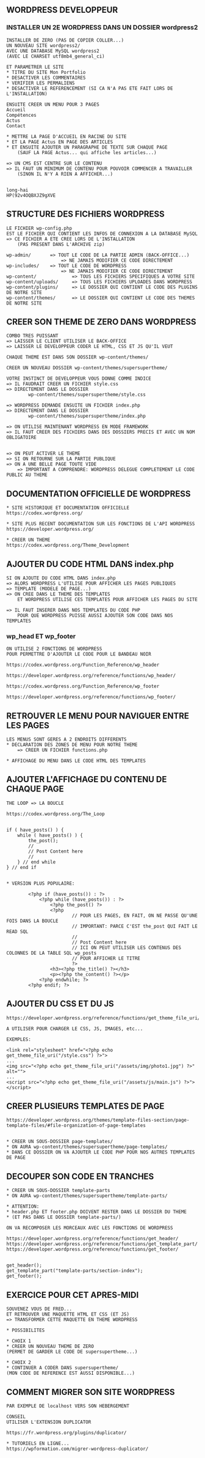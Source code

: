 ## WORDPRESS DEVELOPPEUR


### INSTALLER UN 2E WORDPRESS DANS UN DOSSIER wordpress2

    INSTALLER DE ZERO (PAS DE COPIER COLLER...)
    UN NOUVEAU SITE wordpress2/
    AVEC UNE DATABASE MySQL wordpress2
    (AVEC LE CHARSET utf8mb4_general_ci)

    ET PARAMETRER LE SITE 
    * TITRE DU SITE Mon Portfolio
    * DESACTIVER LES COMMENTAIRES
    * VERIFIER LES PERMALIENS
    * DESACTIVER LE REFERENCEMENT (SI CA N'A PAS ETE FAIT LORS DE L'INSTALLATION)

    ENSUITE CREER UN MENU POUR 3 PAGES
    Accueil
    Compétences
    Actus
    Contact

    * METTRE LA PAGE D'ACCUEIL EN RACINE DU SITE
    * ET LA PAGE Actus EN PAGE DES ARTICLES
    * ET ENSUITE AJOUTER UN PARAGRAPHE DE TEXTE SUR CHAQUE PAGE
        (SAUF LA PAGE Actus... qui affiche les articles...)

    => UN CMS EST CENTRE SUR LE CONTENU
    => IL FAUT UN MINIMUM DE CONTENU POUR POUVOIR COMMENCER A TRAVAILLER
        (SINON IL N'Y A RIEN A AFFICHER...)


    long-hai
    HP(92v4OQBXJZ9gXVE

## STRUCTURE DES FICHIERS WORDPRESS

    LE FICHIER wp-config.php
    EST LE FICHIER QUI CONTIENT LES INFOS DE CONNEXION A LA DATABASE MySQL
    => CE FICHIER A ETE CREE LORS DE L'INSTALLATION
        (PAS PRESENT DANS L'ARCHIVE zip)

    wp-admin/       => TOUT LE CODE DE LA PARTIE ADMIN (BACK-OFFICE...)
                        => NE JAMAIS MODIFIER CE CODE DIRECTEMENT
    wp-includes/    => TOUT LE CODE DE WORDPRESS
                        => NE JAMAIS MODIFIER CE CODE DIRECTEMENT
    wp-content/             => TOUS LES FICHIERS SPECIFIQUES A VOTRE SITE
    wp-content/uploads/     => TOUS LES FICHIERS UPLOADES DANS WORDPRESS
    wp-content/plugins/     => LE DOSSIER QUI CONTIENT LE CODE DES PLUGINS DE NOTRE SITE
    wp-content/themes/      => LE DOSSIER QUI CONTIENT LE CODE DES THEMES DE NOTRE SITE


## CREER SON THEME DE ZERO DANS WORDPRESS

    COMBO TRES PUISSANT
    => LAISSER LE CLIENT UTILISER LE BACK-OFFICE
    => LAISSER LE DEVELOPPEUR CODER LE HTML, CSS ET JS QU'IL VEUT

    CHAQUE THEME EST DANS SON DOSSIER wp-content/themes/

    CREER UN NOUVEAU DOSSIER wp-content/themes/supersupertheme/

    VOTRE INSTINCT DE DEVELOPPEUR VOUS DONNE COMME INDICE
    => IL FAUDRAIT CREER UN FICHIER style.css
    => DIRECTEMENT DANS LE DOSSIER 
            wp-content/themes/supersupertheme/style.css

    => WORDPRESS DEMANDE ENSUITE UN FICHIER index.php
    => DIRECTEMENT DANS LE DOSSIER 
            wp-content/themes/supersupertheme/index.php

    => ON UTILISE MAINTENANT WORDPRESS EN MODE FRAMEWORK
    => IL FAUT CREER DES FICHIERS DANS DES DOSSIERS PRECIS ET AVEC UN NOM OBLIGATOIRE


    => ON PEUT ACTIVER LE THEME
    => SI ON RETOURNE SUR LA PARTIE PUBLIQUE
    => ON A UNE BELLE PAGE TOUTE VIDE
        => IMPORTANT A COMPRENDRE: WORDPRESS DELEGUE COMPLETEMENT LE CODE PUBLIC AU THEME

## DOCUMENTATION OFFICIELLE DE WORDPRESS

    * SITE HISTORIQUE ET DOCUMENTATION OFFICIELLE
    https://codex.wordpress.org/

    * SITE PLUS RECENT DOCUMENTATION SUR LES FONCTIONS DE L'API WORDPRESS
    https://developer.wordpress.org/

    * CREER UN THEME
    https://codex.wordpress.org/Theme_Development



## AJOUTER DU CODE HTML DANS index.php

    SI ON AJOUTE DU CODE HTML DANS index.php
    => ALORS WORDPRESS L'UTILISE POUR AFFICHER LES PAGES PUBLIQUES
    => TEMPLATE (MODELE DE PAGE...)
    => ON CREE DANS LE THEME DES TEMPLATES 
        ET WORDPRESS UTILISE CES TEMPLATES POUR AFFICHER LES PAGES DU SITE

    => IL FAUT INSERER DANS NOS TEMPLATES DU CODE PHP 
        POUR QUE WORDPRESS PUISSE AUSSI AJOUTER SON CODE DANS NOS TEMPLATES


### wp_head ET wp_footer

    ON UTILISE 2 FONCTIONS DE WORDPRESS 
    POUR PERMETTRE D'AJOUTER LE CODE POUR LE BANDEAU NOIR

    https://codex.wordpress.org/Function_Reference/wp_header

    https://developer.wordpress.org/reference/functions/wp_header/

    https://codex.wordpress.org/Function_Reference/wp_footer

    https://developer.wordpress.org/reference/functions/wp_footer/


## RETROUVER LE MENU POUR NAVIGUER ENTRE LES PAGES

    LES MENUS SONT GERES A 2 ENDROITS DIFFERENTS
    * DECLARATION DES ZONES DE MENU POUR NOTRE THEME
        => CREER UN FICHIER functions.php

    * AFFICHAGE DU MENU DANS LE CODE HTML DES TEMPLATES


## AJOUTER L'AFFICHAGE DU CONTENU DE CHAQUE PAGE

    THE LOOP => LA BOUCLE

    https://codex.wordpress.org/The_Loop


    if ( have_posts() ) {
        while ( have_posts() ) {
            the_post(); 
            //
            // Post Content here
            //
        } // end while
    } // end if


    * VERSION PLUS POPULAIRE:

            <?php if (have_posts()) : ?>
                <?php while (have_posts()) : ?>
                    <?php the_post() ?>
                    <?php
                            // POUR LES PAGES, EN FAIT, ON NE PASSE QU'UNE FOIS DANS LA BOUCLE
                            // IMPORTANT: PARCE C'EST the_post QUI FAIT LE READ SQL
                            //
                            // Post Content here
                            // ICI ON PEUT UTILISER LES CONTENUS DES COLONNES DE LA TABLE SQL wp_posts
                            // POUR AFFICHER LE TITRE
                            ?>
                    <h3><?php the_title() ?></h3>
                    <p><?php the_content() ?></p>
                <?php endwhile; ?>
            <?php endif; ?>

## AJOUTER DU CSS ET DU JS

    https://developer.wordpress.org/reference/functions/get_theme_file_uri/

    A UTILISER POUR CHARGER LE CSS, JS, IMAGES, etc...

    EXEMPLES:

    <link rel="stylesheet" href="<?php echo get_theme_file_uri("/style.css") ?>">
    ...
    <img src="<?php echo get_theme_file_uri("/assets/img/photo1.jpg") ?>" alt="">
    ...
    <script src="<?php echo get_theme_file_uri("/assets/js/main.js") ?>"></script>


## CREER PLUSIEURS TEMPLATES DE PAGE


    https://developer.wordpress.org/themes/template-files-section/page-template-files/#file-organization-of-page-templates


    * CREER UN SOUS-DOSSIER page-templates/
    * ON AURA wp-content/themes/supersupertheme/page-templates/
    * DANS CE DOSSIER ON VA AJOUTER LE CODE PHP POUR NOS AUTRES TEMPLATES DE PAGE


## DECOUPER SON CODE EN TRANCHES 

    * CREER UN SOUS-DOSSIER template-parts
    * ON AURA wp-content/themes/supersupertheme/template-parts/

    * ATTENTION: 
    * header.php ET footer.php DOIVENT RESTER DANS LE DOSSIER DU THEME
    * (ET PAS DANS LE DOSSIER template-parts/)

    ON VA RECOMPOSER LES MORCEAUX AVEC LES FONCTIONS DE WORDPRESS

    https://developer.wordpress.org/reference/functions/get_header/
    https://developer.wordpress.org/reference/functions/get_template_part/
    https://developer.wordpress.org/reference/functions/get_footer/


    get_header();
    get_template_part("template-parts/section-index");
    get_footer();


## EXERCICE POUR CET APRES-MIDI

    SOUVENEZ VOUS DE FRED...
    ET RETROUVER UNE MAQUETTE HTML ET CSS (ET JS)
    => TRANSFORMER CETTE MAQUETTE EN THEME WORDPRESS

    * POSSIBILITES

    * CHOIX 1
    * CREER UN NOUVEAU THEME DE ZERO
    (PERMET DE GARDER LE CODE DE supersupertheme...)

    * CHOIX 2
    * CONTINUER A CODER DANS supersupertheme/
    (MON CODE DE REFERENCE EST AUSSI DISPONIBLE...)


## COMMENT MIGRER SON SITE WORDPRESS

    PAR EXEMPLE DE localhost VERS SON HEBERGEMENT

    CONSEIL
    UTILISER L'EXTENSION DUPLICATOR

    https://fr.wordpress.org/plugins/duplicator/

    * TUTORIELS EN LIGNE...
    https://wpformation.com/migrer-wordpress-duplicator/





